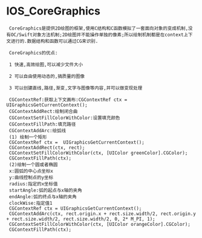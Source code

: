 # IOS_CoreGraphics
     CoreGraphics是提供2D绘图的框架,使用C结构和C函数模拟了一套面向对象的变成机制,没有OC/Swift对象方法机制;2D绘图并不能操作单独的像素;所以绘制机制都是在context上下文进行的.数据结构和函数可以通过CG来识别.
    
     CoreGraphics的优点:
     
     1 快速,高效绘图,可以减少文件大小
     
     2 可以自由使用动态的,搞质量的图像
     
     3 可以创建直线,路径,渐变,文字与图像等内容,并可以做变现处理
     
     CGContextRef:获取上下文画布:CGContextRef ctx =  UIGraphicsGetCurrentContext();
     CGContextAddRect:绘制闭合曲
     CGContextSetFillColorWithColor:设置填充颜色
     CGContextFillPath:填充路径
     CGContextAddArc:绘弧线 
     (1) 绘制一个矩形 
     CGContextRef ctx =  UIGraphicsGetCurrentContext();
     CGContextAddRect(ctx, rect);
     CGContextSetFillColorWithColor(ctx, [UIColor greenColor].CGColor);
     CGContextFillPath(ctx);
     (2)绘制一个圆或者椭圆
     x:圆弧的中心点坐标x
     y:曲线控制点的y坐标 
     radius:指定的x坐标值
     startAngle:弧的起点与x轴的夹角
     endAngle:弧的终点与x轴的夹角
     clockWise:指定值1
     CGContextRef ctx = UIGraphicsGetCurrentContext();
     CGContextAddArc(ctx, rect.origin.x + rect.size.width/2, rect.origin.y + rect.size.width/2, rect.size.width/2, 0, 2* M_PI, 1);
     CGContextSetFillColorWithColor(ctx, [UIColor orangeColor].CGColor);
     CGContextFillPath(ctx);
      
